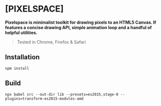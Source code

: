 # [PIXELSPACE]
**Pixelspace is minimalist toolkit for drawing pixels to an HTML5 Canvas. If features a concise drawing API, simple animation loop and a handful of helpful utilities.**

> Tested in Chrome, Firefox & Safari

## Installation
```
npm install
```

## Build
```
npx babel src --out-dir lib --presets=es2015,stage-0 --plugins=transform-es2015-modules-amd
```
